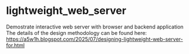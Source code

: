 # lightweight_web_server
Demostrate interactive web server with browser and backend application
The details of the design methodology can be found here: https://a5w1h.blogspot.com/2025/07/designing-lightweight-web-server-for.html
